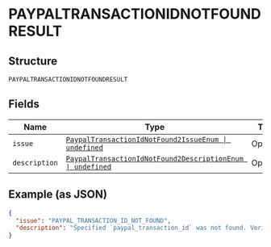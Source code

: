 
# PAYPALTRANSACTIONIDNOTFOUNDRESULT

## Structure

`PAYPALTRANSACTIONIDNOTFOUNDRESULT`

## Fields

| Name | Type | Tags | Description |
|  --- | --- | --- | --- |
| `issue` | [`PaypalTransactionIdNotFound2IssueEnum \| undefined`](../../doc/models/paypal-transaction-id-not-found-2-issue-enum.md) | Optional | - |
| `description` | [`PaypalTransactionIdNotFound2DescriptionEnum \| undefined`](../../doc/models/paypal-transaction-id-not-found-2-description-enum.md) | Optional | - |

## Example (as JSON)

```json
{
  "issue": "PAYPAL_TRANSACTION_ID_NOT_FOUND",
  "description": "Specified `paypal_transaction_id` was not found. Verify the value and try the request again."
}
```

